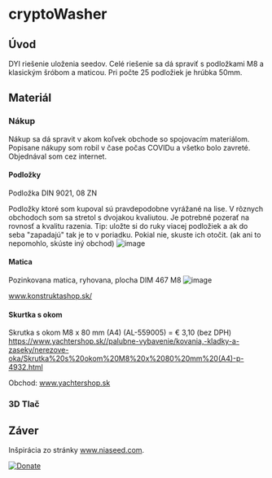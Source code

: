 # cryptoWasher

## Úvod
DYI riešenie uloženia seedov. Celé riešenie sa dá spraviť s podložkami M8 a klasickým šróbom a maticou. Pri počte 25 podložiek je hrúbka 50mm.

## Materiál

### Nákup
Nákup sa dá spravit v akom koľvek obchode so spojovacím materiálom. Popisane nákupy som robil v čase počas COVIDu a všetko bolo zavreté. Objednával som cez internet.

#### Podložky
Podložka DIN 9021, 08 ZN 

Podložky ktoré som kupoval sú pravdepodobne vyrážané na lise. V rôznych obchodoch som sa stretol s dvojakou kvaliutou. Je potrebné pozerať na rovnosť a kvalitu razenia.
Tip: uložte si do ruky viacej podložiek a ak do seba "zapadajú" tak je to v poriadku. Pokial nie, skuste ich otočit. (ak ani to nepomohlo, skúste iný obchod)
![image](https://user-images.githubusercontent.com/9383206/117585333-26001780-b112-11eb-97cd-d433ca3ff9e7.png)


#### Matica
Pozinkovana matica, ryhovana, plocha DIM 467 M8
![image](https://www.konstruktashop.sk/_files/200000536-07fb507fb7/DV005-ppic_din_467_edelstahl_0.jpg)

www.konstruktashop.sk/


#### Skurtka s okom
Skrutka s okom M8 x 80 mm (A4) (AL-559005) = € 3,10 (bez DPH)
https://www.yachtershop.sk//palubne-vybavenie/kovania,-kladky-a-zaseky/nerezove-oka/Skrutka%20s%20okom%20M8%20x%2080%20mm%20(A4)-p-4932.html

Obchod: www.yachtershop.sk


### 3D Tlač

## Záver
Inšpirácia zo stránky www.niaseed.com.

[![Donate](https://img.shields.io/badge/donate-Coffee-yellow.svg)](https://)

